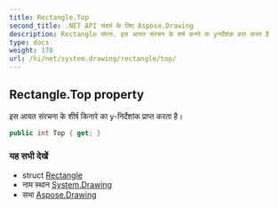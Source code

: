 ```yaml
---
title: Rectangle.Top
second_title: .NET API संदर्भ के लिए Aspose.Drawing
description: Rectangle संपत्त. इस आयत संरचन के शर्ष कनरे क yनर्देशंक प्रप्त करत है
type: docs
weight: 170
url: /hi/net/system.drawing/rectangle/top/
---
```

## Rectangle.Top property

इस आयत संरचना के शीर्ष किनारे का y-निर्देशांक प्राप्त करता है।

```csharp
public int Top { get; }
```

### यह सभी देखें

* struct [Rectangle](../)
* नाम स्थान [System.Drawing](../../rectangle/)
* सभा [Aspose.Drawing](../../../)


